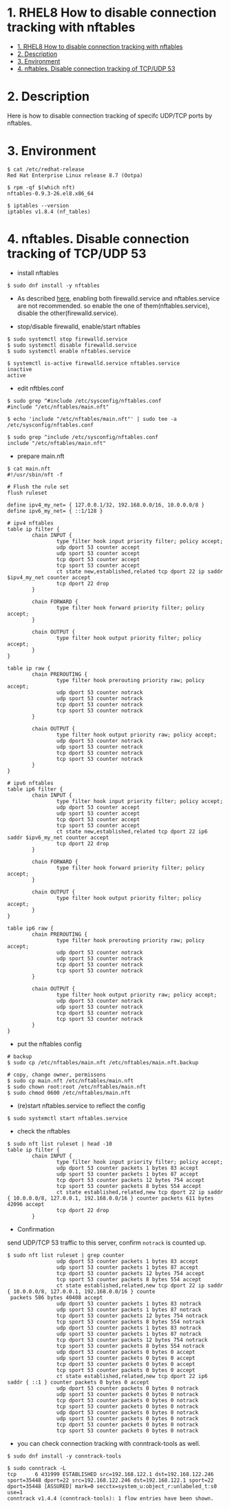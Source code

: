 # 1. RHEL8 How to disable connection tracking with nftables

- [1. RHEL8 How to disable connection tracking with nftables](#1-rhel8-how-to-disable-connection-tracking-with-nftables)
- [2. Description](#2-description)
- [3. Environment](#3-environment)
- [4. nftables. Disable connection tracking of TCP/UDP 53](#4-nftables-disable-connection-tracking-of-tcpudp-53)

# 2. Description

Here is how to disable connection tracking of specifc UDP/TCP ports by nftables.

# 3. Environment

```
$ cat /etc/redhat-release
Red Hat Enterprise Linux release 8.7 (Ootpa)
```

```text
$ rpm -qf $(which nft)
nftables-0.9.3-26.el8.x86_64

$ iptables --version
iptables v1.8.4 (nf_tables)
```

# 4. nftables. Disable connection tracking of TCP/UDP 53

- install nftables
```text
$ sudo dnf install -y nftables
```

- As described [here](https://access.redhat.com/documentation/en-us/red_hat_enterprise_linux/8/html/configuring_and_managing_networking/getting-started-with-nftables_configuring-and-managing-networking#when-to-use-firewalld-nftables-or-iptables_assembly_migrating-from-iptables-to-nftables), enabling both firewalld.service and nftables.service are not recommended. so enable the one of them(nftables.service), disable the other(firewalld.service).

- stop/disable firewalld, enable/start nftables
```text
$ sudo systemctl stop firewalld.service 
$ sudo systemctl disable firewalld.service
$ sudo systemctl enable nftables.service

$ systemctl is-active firewalld.service nftables.service
inactive
active
```

- edit nftbles.conf
```text
$ sudo grep ^#include /etc/sysconfig/nftables.conf
#include "/etc/nftables/main.nft"

$ echo 'include "/etc/nftables/main.nft"' | sudo tee -a /etc/sysconfig/nftables.conf

$ sudo grep ^include /etc/sysconfig/nftables.conf
include "/etc/nftables/main.nft"
```

- prepare main.nft
```
$ cat main.nft
#!/usr/sbin/nft -f

# Flush the rule set
flush ruleset

define ipv4_my_net= { 127.0.0.1/32, 192.168.0.0/16, 10.0.0.0/8 }
define ipv6_my_net= { ::1/128 }

# ipv4 nftables
table ip filter {
        chain INPUT {
                type filter hook input priority filter; policy accept;
                udp dport 53 counter accept
                udp sport 53 counter accept
                tcp dport 53 counter accept
                tcp sport 53 counter accept
                ct state new,established,related tcp dport 22 ip saddr $ipv4_my_net counter accept
                tcp dport 22 drop
        }

        chain FORWARD {
                type filter hook forward priority filter; policy accept;
        }

        chain OUTPUT {
                type filter hook output priority filter; policy accept;
        }
}

table ip raw {
        chain PREROUTING {
                type filter hook prerouting priority raw; policy accept;
                udp dport 53 counter notrack
                udp sport 53 counter notrack
                tcp dport 53 counter notrack
                tcp sport 53 counter notrack
        }

        chain OUTPUT {
                type filter hook output priority raw; policy accept;
                udp dport 53 counter notrack
                udp sport 53 counter notrack
                tcp dport 53 counter notrack
                tcp sport 53 counter notrack
        }
}

# ipv6 nftables
table ip6 filter {
        chain INPUT {
                type filter hook input priority filter; policy accept;
                udp dport 53 counter accept
                udp sport 53 counter accept
                tcp dport 53 counter accept
                tcp sport 53 counter accept
                ct state new,established,related tcp dport 22 ip6 saddr $ipv6_my_net counter accept
                tcp dport 22 drop
        }

        chain FORWARD {
                type filter hook forward priority filter; policy accept;
        }

        chain OUTPUT {
                type filter hook output priority filter; policy accept;
        }
}

table ip6 raw {
        chain PREROUTING {
                type filter hook prerouting priority raw; policy accept;
                udp dport 53 counter notrack
                udp sport 53 counter notrack
                tcp dport 53 counter notrack
                tcp sport 53 counter notrack
        }

        chain OUTPUT {
                type filter hook output priority raw; policy accept;
                udp dport 53 counter notrack
                udp sport 53 counter notrack
                tcp dport 53 counter notrack
                tcp sport 53 counter notrack
        }
}
```

- put the nftables config
```text
# backup
$ sudo cp /etc/nftables/main.nft /etc/nftables/main.nft.backup

# copy, change owner, permissons
$ sudo cp main.nft /etc/nftables/main.nft
$ sudo chown root:root /etc/nftables/main.nft
$ sudo chmod 0600 /etc/nftables/main.nft
```

- (re)start nftables.service to reflect the config
```text
$ sudo systemctl start nftables.service
```

- check the nftables
```text
$ sudo nft list ruleset | head -10
table ip filter {
        chain INPUT {
                type filter hook input priority filter; policy accept;
                udp dport 53 counter packets 1 bytes 83 accept
                udp sport 53 counter packets 1 bytes 87 accept
                tcp dport 53 counter packets 12 bytes 754 accept
                tcp sport 53 counter packets 8 bytes 554 accept
                ct state established,related,new tcp dport 22 ip saddr { 10.0.0.0/8, 127.0.0.1, 192.168.0.0/16 } counter packets 611 bytes 42096 accept
                tcp dport 22 drop
        }
```

- Confirmation

send UDP/TCP 53 traffic to this server, confirm `notrack` is counted up.
```text
$ sudo nft list ruleset | grep counter
                udp dport 53 counter packets 1 bytes 83 accept
                udp sport 53 counter packets 1 bytes 87 accept
                tcp dport 53 counter packets 12 bytes 754 accept
                tcp sport 53 counter packets 8 bytes 554 accept
                ct state established,related,new tcp dport 22 ip saddr { 10.0.0.0/8, 127.0.0.1, 192.168.0.0/16 } counte
 packets 586 bytes 40408 accept
                udp dport 53 counter packets 1 bytes 83 notrack
                udp sport 53 counter packets 1 bytes 87 notrack
                tcp dport 53 counter packets 12 bytes 754 notrack
                tcp sport 53 counter packets 8 bytes 554 notrack
                udp dport 53 counter packets 1 bytes 83 notrack
                udp sport 53 counter packets 1 bytes 87 notrack
                tcp dport 53 counter packets 12 bytes 754 notrack
                tcp sport 53 counter packets 8 bytes 554 notrack
                udp dport 53 counter packets 0 bytes 0 accept
                udp sport 53 counter packets 0 bytes 0 accept
                tcp dport 53 counter packets 0 bytes 0 accept
                tcp sport 53 counter packets 0 bytes 0 accept
                ct state established,related,new tcp dport 22 ip6 saddr { ::1 } counter packets 0 bytes 0 accept
                udp dport 53 counter packets 0 bytes 0 notrack
                udp sport 53 counter packets 0 bytes 0 notrack
                tcp dport 53 counter packets 0 bytes 0 notrack
                tcp sport 53 counter packets 0 bytes 0 notrack
                udp dport 53 counter packets 0 bytes 0 notrack
                udp sport 53 counter packets 0 bytes 0 notrack
                tcp dport 53 counter packets 0 bytes 0 notrack
                tcp sport 53 counter packets 0 bytes 0 notrack
```

- you can check connection tracking with conntrack-tools as well.
```
$ sudo dnf install -y conntrack-tools

$ sudo conntrack -L
tcp      6 431999 ESTABLISHED src=192.168.122.1 dst=192.168.122.246 sport=35448 dport=22 src=192.168.122.246 dst=192.168.122.1 sport=22 dport=35448 [ASSURED] mark=0 secctx=system_u:object_r:unlabeled_t:s0 use=1
conntrack v1.4.4 (conntrack-tools): 1 flow entries have been shown.
```
